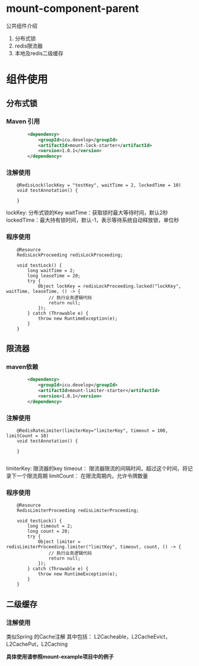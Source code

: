 # mount-component-parent
公共组件介绍
1. 分布式锁
2. redis限流器
3. 本地及redis二级缓存

# 组件使用
## 分布式锁
### Maven 引用
```xml
        <dependency>
            <groupId>icu.develop</groupId>
            <artifactId>mount-lock-starter</artifactId>
            <version>1.0.1</version>
        </dependency>
```
### 注解使用
```
    @RedisLock(lockKey = "testKey", waitTime = 2, lockedTime = 10)
    void testAnnotation() {
    
    }
```
lockKey: 分布式锁的Key
waitTime：获取锁时最大等待时间，默认2秒
lockedTime：最大持有锁时间，默认-1，表示等待系统自动释放锁，单位秒

### 程序使用
```
    @Resource
    RedisLockProceeding redisLockProceeding;

    void testLock() {
        long waitTime = 2;
        long leaseTime = 20;
        try {
            Object lockKey = redisLockProceeding.locked("lockKey", waitTime, leaseTime, () -> {
                // 执行业务逻辑代码
                return null;
            });
        } catch (Throwable e) {
            throw new RuntimeException(e);
        }
    }
```

## 限流器
### maven依赖
```xml
        <dependency>
            <groupId>icu.develop</groupId>
            <artifactId>mount-limiter-starter</artifactId>
            <version>1.0.1</version>
        </dependency>
```
### 注解使用
```
    @RedisRateLimiter(limiterKey="limiterKey", timeout = 100, limitCount = 10)
    void testAnnotation() {
        
    }
   
```
limiterKey: 限流器的key
timeout： 限流器限流的间隔时间，超过这个时间，将记录下一个限流周期
limitCount： 在限流周期内，允许令牌数量

### 程序使用
```
    @Resource
    RedisLimiterProceeding redisLimiterProceeding;

    void testLock() {
        long timeout = 2;
        long count = 20;
        try {
            Object limiter = redisLimiterProceeding.limiter("limitKey", timeout, count, () -> {
                // 执行业务逻辑代码
                return null;
            });
        } catch (Throwable e) {
            throw new RuntimeException(e);
        }
    }
```

## 二级缓存

### 注解使用
类似Spring 的Cache注解
其中包括：
L2Cacheable，L2CacheEvict，L2CachePut，L2Caching

**具体使用请参照mount-example项目中的例子**







